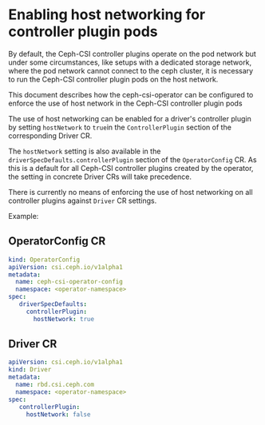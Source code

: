 # Enabling host networking for controller plugin pods

By default, the Ceph-CSI controller plugins operate on the pod network
but under some circumstances, like setups with a dedicated storage network,
where the pod network cannot connect to the ceph cluster,
it is necessary to run the Ceph-CSI controller plugin pods on the host network.

This document describes how the ceph-csi-operator can be configured to enforce the use of host network
in the Ceph-CSI controller plugin pods

The use of host networking can be enabled for a driver's controller plugin by setting `hostNetwork` to `true`in the `ControllerPlugin` section of the corresponding Driver CR.

The `hostNetwork` setting is also available in the `driverSpecDefaults.controllerPlugin` section
of the `OperatorConfig` CR. As this is a default for all Ceph-CSI controller plugins created by the operator, the setting
in concrete Driver CRs will take precedence.

There is currently no means of enforcing the use of host networking on all controller plugins against `Driver` CR settings.

Example:

## OperatorConfig CR

```yaml
kind: OperatorConfig 
apiVersion: csi.ceph.io/v1alpha1
metadata:
  name: ceph-csi-operator-config
  namespace: <operator-namespace>
spec:
   driverSpecDefaults:
     controllerPlugin:
       hostNetwork: true
```
## Driver CR

```yaml
apiVersion: csi.ceph.io/v1alpha1
kind: Driver
metadata:
  name: rbd.csi.ceph.com
  namespace: <operator-namespace> 
spec:
   controllerPlugin:
     hostNetwork: false
```
